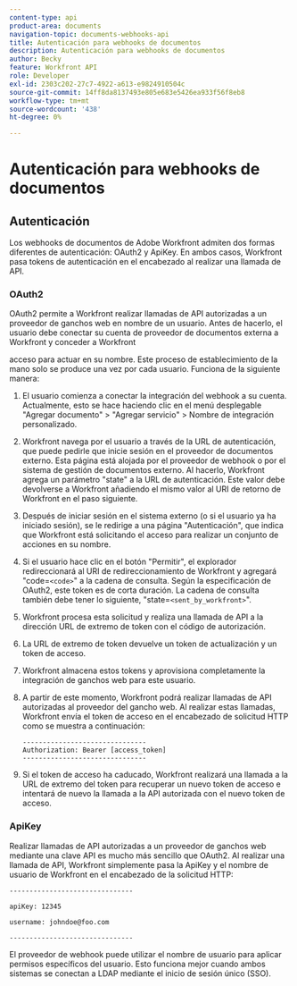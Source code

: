 ```yaml
---
content-type: api
product-area: documents
navigation-topic: documents-webhooks-api
title: Autenticación para webhooks de documentos
description: Autenticación para webhooks de documentos
author: Becky
feature: Workfront API
role: Developer
exl-id: 2303c202-27c7-4922-a613-e9824910504c
source-git-commit: 14ff8da8137493e805e683e5426ea933f56f8eb8
workflow-type: tm+mt
source-wordcount: '438'
ht-degree: 0%

---
```


# Autenticación para webhooks de documentos

## Autenticación

Los webhooks de documentos de Adobe Workfront admiten dos formas diferentes de autenticación: OAuth2 y ApiKey. En ambos casos, Workfront pasa tokens de autenticación en el encabezado al realizar una llamada de API.

### OAuth2

OAuth2 permite a Workfront realizar llamadas de API autorizadas a un proveedor de ganchos web en nombre de un usuario. Antes de hacerlo, el usuario debe conectar su cuenta de proveedor de documentos externa a Workfront y conceder a Workfront

acceso para actuar en su nombre. Este proceso de establecimiento de la mano solo se produce una vez por cada usuario. Funciona de la siguiente manera:

1. El usuario comienza a conectar la integración del webhook a su cuenta. Actualmente, esto se hace haciendo clic en el menú desplegable &quot;Agregar documento&quot; > &quot;Agregar servicio&quot; > Nombre de integración personalizado.
1. Workfront navega por el usuario a través de la URL de autenticación, que puede pedirle que inicie sesión en el proveedor de documentos externo. Esta página está alojada por el proveedor de webhook o por el sistema de gestión de documentos externo. Al hacerlo, Workfront agrega un parámetro &quot;state&quot; a la URL de autenticación. Este valor debe devolverse a Workfront añadiendo el mismo valor al URI de retorno de Workfront en el paso siguiente.
1. Después de iniciar sesión en el sistema externo (o si el usuario ya ha iniciado sesión), se le redirige a una página &quot;Autenticación&quot;, que indica que Workfront está solicitando el acceso para realizar un conjunto de acciones en su nombre.
1. Si el usuario hace clic en el botón &quot;Permitir&quot;, el explorador redireccionará al URI de redireccionamiento de Workfront y agregará &quot;code=`<code>`&quot; a la cadena de consulta. Según la especificación de OAuth2, este token es de corta duración. La cadena de consulta también debe tener lo siguiente, &quot;state=`<sent_by_workfront>`&quot;.
1. Workfront procesa esta solicitud y realiza una llamada de API a la dirección URL de extremo de token con el código de autorización.
1. La URL de extremo de token devuelve un token de actualización y un token de acceso.
1. Workfront almacena estos tokens y aprovisiona completamente la integración de ganchos web para este usuario.
1. A partir de este momento, Workfront podrá realizar llamadas de API autorizadas al proveedor del gancho web. Al realizar estas llamadas, Workfront envía el token de acceso en el encabezado de solicitud HTTP como se muestra a continuación:

   ```
   -------------------------------  
   Authorization: Bearer [access_token] ­­­­­­­­­­­­­­­­­­­­­­­­­­  
   -------------------------------
   ```

1. Si el token de acceso ha caducado, Workfront realizará una llamada a la URL de extremo del token para recuperar un nuevo token de acceso e intentará de nuevo la llamada a la API autorizada con el nuevo token de acceso.

### ApiKey

Realizar llamadas de API autorizadas a un proveedor de ganchos web mediante una clave API es mucho más sencillo que OAuth2. Al realizar una llamada de API, Workfront simplemente pasa la ApiKey y el nombre de usuario de Workfront en el encabezado de la solicitud HTTP: 

```
-------------------------------

apiKey: 12345

username: johndoe@foo.com

-------------------------------
```

El proveedor de webhook puede utilizar el nombre de usuario para aplicar permisos específicos del usuario. Esto funciona mejor cuando ambos sistemas se conectan a LDAP mediante el inicio de sesión único (SSO).

<!--
<div data-mc-conditions="QuicksilverOrClassic.Draft mode">
<h3>Adding Request Headers (optional)</h3>
<p>In addition to using either OAuth2 tokens or an ApiKey for authentication, Workfront can send a predefined set of headers to the webhook provider for every API call. A Workfront admin can setup set this up when&nbsp;registering or editing a Webook Integration, as described in the section above. See Registering a Webhook Integration.</p>
<p>For example, this can be used for Basic Authentication. To do this, the Workfront administrator would add the following Request Header information in the Custom Integration dialog:</p>
<p>&nbsp; &nbsp; &nbsp;Authorization Basic QWxhZGRpbjpvcGVuIHNlc2FtZQ==</p>
<p>where QWxhZGRpbjpvcGVuIHNlc2FtZQ== is a base-64 encoded string of "username:password". See Basic Authentication . Provided that this added, Workfront will pass this in the HTTP request header, in addition to other request headers:&nbsp;</p>
<p>-------------------------------</p>
<p>apiKey: 12345</p>
<p>username: johndoe@foo.com</p>
<p>Authorization: Basic QWxhZGRpbjpvcGVuIHNlc2FtZQ== ­­­­­­­­­­­­­­­­­­­­­­­­­­</p>
<p>-------------------------------</p>
</div>
-->
